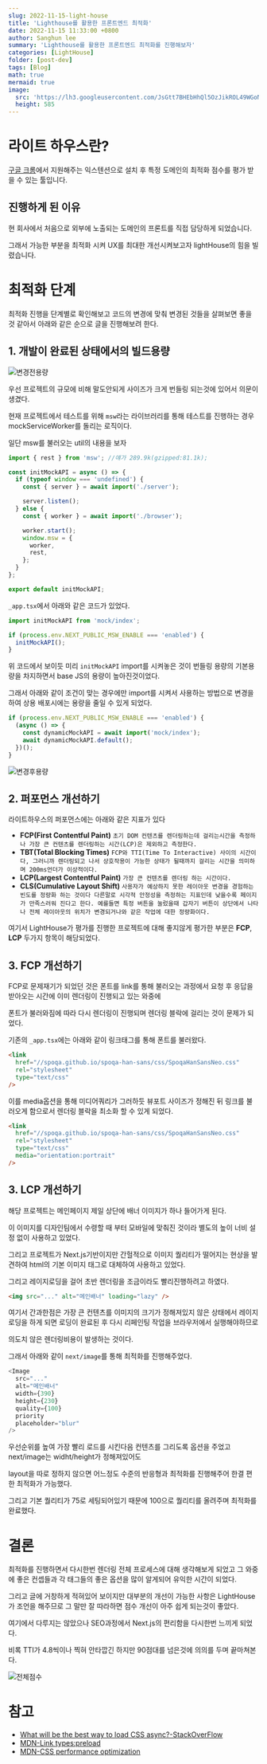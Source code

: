 ```yaml
---
slug: 2022-11-15-light-house
title: 'Lighthouse를 활용한 프론트엔드 최적화'
date: 2022-11-15 11:33:00 +0800
author: Sanghun lee
summary: 'Lighthouse를 활용한 프론트엔드 최적화를 진행해보자'
categories: [LightHouse]
folder: [post-dev]
tags: [Blog]
math: true
mermaid: true
image:
  src: 'https://lh3.googleusercontent.com/JsGtt7BHEbHhQl5OzJikROL49WGoN0fBNcU_mvLRjWqx7nm7r7rzdG0DpET4qcK1FhNkFpcKf600G-Eoxx-_q3D4iA=w128-h128-e365-rj-sc0x00ffffff'
  height: 585
---
```


# 라이트 하우스란?

[구글 크롬](https://chrome.google.com/webstore/detail/lighthouse/blipmdconlkpinefehnmjammfjpmpbjk)에서 지원해주는 익스텐션으로 설치 후 특정 도메인의 최적화 점수를 평가 받을 수 있는 툴입니다.

## 진행하게 된 이유

현 회사에서 처음으로 외부에 노출되는 도메인의 프론트를 직접 담당하게 되었습니다.

그래서 가능한 부분을 최적화 시켜 UX를 최대한 개선시켜보고자 lightHouse의 힘을 빌렸습니다.

# 최적화 단계

최적화 진행을 단계별로 확인해보고 코드의 변경에 맞춰 변경된 것들을 살펴보면 좋을 것 같아서 아래와 같은 순으로 글을 진행해보려 한다.

## 1. 개발이 완료된 상태에서의 빌드용량

![변경전용량](../static/images/posts/light-house/build-capacity-past.png)

우선 프로젝트의 규모에 비해 말도안되게 사이즈가 크게 번들링 되는것에 있어서 의문이 생겼다.

현재 프로젝트에서 테스트를 위해 `msw`라는 라이브러리를 통해 테스트를 진행하는 경우 mockServiceWorker를 돌리는 로직이다.

일단 msw를 불러오는 util의 내용을 보자

```javascript
import { rest } from 'msw'; //얘가 289.9k(gzipped:81.1k);

const initMockAPI = async () => {
  if (typeof window === 'undefined') {
    const { server } = await import('./server');

    server.listen();
  } else {
    const { worker } = await import('./browser');

    worker.start();
    window.msw = {
      worker,
      rest,
    };
  }
};

export default initMockAPI;
```

`_app.tsx`에서 아래와 같은 코드가 있었다.

```javascript
import initMockAPI from 'mock/index';

if (process.env.NEXT_PUBLIC_MSW_ENABLE === 'enabled') {
  initMockAPI();
}
```

위 코드에서 보이듯 미리 `initMockAPI` import를 시켜놓은 것이 번들링 용량의 기본용량을 차지하면서 base JS의 용량이 높아진것이었다.

그래서 아래와 같이 조건이 맞는 경우에만 import를 시켜서 사용하는 방법으로 변경을 하여 상용 배포시에는 용량을 줄일 수 있게 되었다.

```javascript
if (process.env.NEXT_PUBLIC_MSW_ENABLE === 'enabled') {
  (async () => {
    const dynamicMockAPI = await import('mock/index');
    await dynamicMockAPI.default();
  })();
}
```

![변경후용량](../static/images/posts/light-house/build-capacity-now.png)

## 2. 퍼포먼스 개선하기

라이트하우스의 퍼포먼스에는 아래와 같은 지표가 있다

- **FCP(First Contentful Paint)**
  `초기 DOM 컨텐츠를 렌더링하는데 걸리는시간을 측정하나 가장 큰 컨텐츠를 렌더링하는 시간(LCP)은 제외하고 측정한다.`
- **TBT(Total Blocking Times)**
  `FCP와 TTI(Time To Interactive) 사이의 시간이다, 그러니까 렌더링되고 나서 상호작용이 가능한 상태가 될때까지 걸리는 시간을 의미하며 200ms언더가 이상적이다.`
- **LCP(Largest Contentful Paint)**
  `가장 큰 컨텐츠를 렌더링 하는 시간이다.`
- **CLS(Cumulative Layout Shift)**
  `사용자가 예상하지 못한 레이아웃 변경을 경험하는 빈도를 정량화 하는 것이다 다른말로 시각적 안정성을 측정하는 지표인데 낮을수록 페이지가 만족스러워 진다고 한다. 예를들면 특정 버튼을 눌렀을때 갑자기 버튼이 상단에서 나타나 전체 레이아웃의 위치가 변경되거나와 같은 작업에 대한 정량화이다.`

여기서 LightHouse가 평가를 진행한 프로젝트에 대해 좋지않게 평가한 부분은 **FCP**, **LCP** 두가지 항목이 해당되었다.

## 3. FCP 개선하기

FCP로 문제재기가 되었던 것은 폰트를 link를 통해 불러오는 과정에서 요청 후 응답을 받아오는 시간에 이미 렌더링이 진행되고 있는 와중에

폰트가 불러와짐에 따라 다시 렌더링이 진행되며 렌더링 블락에 걸리는 것이 문제가 되었다.

기존의 `_app.tsx`에는 아래와 같이 링크태그를 통해 폰트를 불러왔다.

```html
<link
  href="//spoqa.github.io/spoqa-han-sans/css/SpoqaHanSansNeo.css"
  rel="stylesheet"
  type="text/css"
/>
```

이를 media옵션을 통해 미디어쿼리가 그러하듯 뷰포트 사이즈가 정해진 뒤 링크를 불러오게 함으로서 렌더링 블락을 최소화 할 수 있게 되었다.

```html
<link
  href="//spoqa.github.io/spoqa-han-sans/css/SpoqaHanSansNeo.css"
  rel="stylesheet"
  type="text/css"
  media="orientation:portrait"
/>
```

## 3. LCP 개선하기

해당 프로젝트는 메인페이지 제일 상단에 배너 이미지가 하나 들어가게 된다.

이 이미지를 디자인팀에서 수령할 때 부터 모바일에 맞춰진 것이라 별도의 높이 너비 설정 없이 사용하고 있었다.

그리고 프로젝트가 Next.js기반이지만 간헐적으로 이미지 퀄리티가 떨어지는 현상을 발견하여 html의 기본 이미지 태그로 대체하여 사용하고 있었다.

그리고 레이지로딩을 걸어 초반 렌더링을 조금이라도 빨리진행하려고 하였다.

```html
<img src="..." alt="메인배너" loading="lazy" />
```

여기서 간과한점은 가장 큰 컨텐츠를 이미지의 크기가 정해져있지 않은 상태에서 레이지 로딩을 하게 되면 로딩이 완료된 후 다시 리페인팅 작업을 브라우저에서 실행해야하므로

의도치 않은 렌더링비용이 발생하는 것이다.

그래서 아래와 같이 `next/image`를 통해 최적화를 진행해주었다.

```javascript
<Image
  src="..."
  alt="메인배너"
  width={390}
  height={230}
  quality={100}
  priority
  placeholder="blur"
/>
```

우선순위를 높여 가장 빨리 로드를 시킨다음 컨텐츠를 그리도록 옵션을 주었고 next/image는 widht/height가 정해져있어도

layout을 따로 정하지 않으면 어느정도 수준의 반응형과 최적화를 진행해주어 한결 편한 최적화가 가능했다.

그리고 기본 퀄리티가 75로 세팅되어있기 때문에 100으로 퀄리티를 올려주며 최적화를 완료했다.

# 결론

최적화를 진행하면서 다시한번 렌더링 전체 프로세스에 대해 생각해보게 되었고 그 와중에 좋은 컨셉들과 각 태그들의 좋은 옵션을 많이 알게되어 유익한 시간이 되었다.

그리고 글에 거창하게 적혀있어 보이지만 대부분의 개선이 가능한 사항은 LightHouse가 조언을 해주므로 그 말만 잘 따라하면 점수 개선이 아주 쉽게 되는것이 좋았다.

여기에서 다루지는 않았으나 SEO과정에서 Next.js의 편리함을 다시한번 느끼게 되었다.

비록 TTI가 4.8씩이나 찍혀 안타깝긴 하지만 90점대를 넘은것에 의의를 두며 끝마쳐본다.

![전체점수](../static/images/posts/light-house/result.png)

# 참고

- [What will be the best way to load CSS async?-StackOverFlow](https://stackoverflow.com/questions/41876608/what-will-be-the-best-way-to-load-css-async)
- [MDN-Link types:preload](https://developer.mozilla.org/en-US/docs/Web/HTML/Link_types/preload)
- [MDN-CSS performance optimization](https://developer.mozilla.org/en-US/docs/Learn/Performance/CSS)

